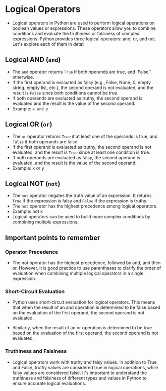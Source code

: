 # Logical Operators

- Logical operators in Python are used to perform logical operations on boolean values or expressions. These operators allow you to combine conditions and evaluate the truthiness or falsiness of complex expressions. Python provides three logical operators: and, or, and not. Let's explore each of them in detail

## Logical AND (`and`)

- The `and` operator returns `True` if both operands are true, and `False`` otherwise.
- If the first operand is evaluated as falsy (e.g., False, None, 0, empty string, empty list, etc.), the second operand is not evaluated, and the result is `False` since both conditions cannot be true.
- If both operands are evaluated as truthy, the second operand is evaluated and the result is the value of the second operand.
- Example: `x and y`

## Logical OR (`or`)

- The `or` operator returns `True` if at least one of the operands is true, and `False` if both operands are false.
- If the first operand is evaluated as truthy, the second operand is not evaluated, and the result is `True` since at least one condition is true.
- If both operands are evaluated as falsy, the second operand is evaluated, and the result is the value of the second operand.
- Example: x or y

## Logical NOT (`not`)

- The `not` operator negates the truth value of an expression. It returns `True` if the expression is falsy and `False` if the expression is truthy.
- The `not` operator has the highest precedence among logical operators.
- Example: not x
- Logical operators can be used to build more complex conditions by combining multiple expressions.

## Important points to remember

### Operator Precedence

- The not operator has the highest precedence, followed by and, and then or. However, it is good practice to use parentheses to clarify the order of evaluation when combining multiple logical operators in a single expression.

### Short-Circuit Evaluation

- Python uses short-circuit evaluation for logical operators. This means that when the result of an and operation is determined to be false based on the evaluation of the first operand, the second operand is not evaluated.

- Similarly, when the result of an or operation is determined to be true based on the evaluation of the first operand, the second operand is not evaluated.

### Truthiness and Falsiness

- Logical operators work with truthy and falsy values. In addition to True and False, truthy values are considered true in logical operations, while falsy values are considered false. It's important to understand the truthiness and falsiness of different types and values in Python to ensure accurate logical evaluations.
